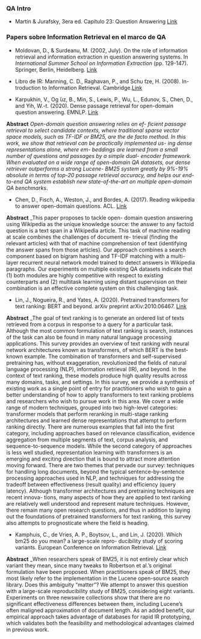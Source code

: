 ### QA Intro
- Martin & Jurafsky, 3era ed. Capítulo 23: Question Answering [Link](https://web.stanford.edu/~jurafsky/slp3/23.pdf)


### Papers sobre Information Retrieval en el marco de QA

- Moldovan, D., & Surdeanu, M. (2002, July). On the role of information retrieval and information extraction in question answering systems. 
In _International Summer School on Information Extraction_ (pp. 129-147). Springer, Berlin, Heidelberg. [Link](https://link.springer.com/chapter/10.1007/978-3-540-45092-4_6)

- Libro de IR: Manning, C. D., Raghavan, P., and Schu ̈tze, H. (2008). In- troduction to Information Retrieval. Cambridge.[Link](https://nlp.stanford.edu/IR-book/pdf/irbookonlinereading.pdf)

- Karpukhin, V., Og ̆uz, B., Min, S., Lewis, P., Wu, L., Edunov, S., Chen, D., and Yih, W.-t. (2020). Dense passage retrieval for open-domain question answering. EMNLP. [Link](https://arxiv.org/pdf/2004.04906.pdf)

**Abstract** _Open-domain question answering relies on ef- ficient passage retrieval to select candidate contexts, where traditional sparse vector space models, such as TF-IDF or BM25, are the de facto method. In this work, we show that retrieval can be practically implemented us- ing dense representations alone, where em- beddings are learned from a small number of questions and passages by a simple dual- encoder framework. When evaluated on a wide range of open-domain QA datasets, our dense retriever outperforms a strong Lucene- BM25 system greatly by 9%-19% absolute in terms of top-20 passage retrieval accuracy, and helps our end-to-end QA system establish new state-of-the-art on multiple open-domain QA benchmarks_. 

- Chen, D., Fisch, A., Weston, J., and Bordes, A. (2017). Reading wikipedia to answer open-domain questions. ACL. [Link](https://arxiv.org/pdf/1704.00051.pdf)

**Abstract** _This paper proposes to tackle open- domain question answering using Wikipedia as the unique knowledge source: the answer to any factoid question is a text span in a Wikipedia article. This task of machine reading at scale combines the challenges of document re- trieval (finding the relevant articles) with that of machine comprehension of text (identifying the answer spans from those articles). Our approach combines a search component based on bigram hashing and TF-IDF matching with a multi-layer recurrent neural network model trained to detect answers in Wikipedia paragraphs. Our experiments on multiple existing QA datasets indicate that (1) both modules are highly competitive with respect to existing counterparts and (2) multitask learning using distant supervision on their combination is an effective complete system on this challenging task.


- Lin, J., Nogueira, R., and Yates, A. (2020). Pretrained transformers for text ranking: BERT and beyond. arXiv preprint arXiv:2010.06467. [Link](https://arxiv.org/pdf/2010.06467.pdf) 

**Abstract** _The goal of text ranking is to generate an ordered list of texts retrieved from a corpus in response to a query for a particular task. Although the most common formulation of text ranking is search, instances of the task can also be found in many natural language processing applications. This survey provides an overview of text ranking with neural network architectures known as transformers, of which BERT is the best-known example. The combination of transformers and self-supervised pretraining has, without exaggeration, revolutionized the fields of natural language processing (NLP), information retrieval (IR), and beyond. In the context of text ranking, these models produce high quality results across many domains, tasks, and settings.
In this survey, we provide a synthesis of existing work as a single point of entry for practitioners who wish to gain a better understanding of how to apply transformers to text ranking problems and researchers who wish to pursue work in this area. We cover a wide range of modern techniques, grouped into two high-level categories: transformer models that perform reranking in multi-stage ranking architectures and learned dense representations that attempt to perform ranking directly. There are numerous examples that fall into the first category, including approaches based on relevance classification, evidence aggregation from multiple segments of text, corpus analysis, and sequence-to-sequence models. While the second category of approaches is less well studied, representation learning with transformers is an emerging and exciting direction that is bound to attract more attention moving forward. There are two themes that pervade our survey: techniques for handling long documents, beyond the typical sentence-by-sentence processing approaches used in NLP, and techniques for addressing the tradeoff between effectiveness (result quality) and efficiency (query latency).
Although transformer architectures and pretraining techniques are recent innova- tions, many aspects of how they are applied to text ranking are relatively well understood and represent mature techniques. However, there remain many open research questions, and thus in addition to laying out the foundations of pretrained transformers for text ranking, this survey also attempts to prognosticate where the field is heading.

- Kamphuis, C., de Vries, A. P., Boytsov, L., and Lin, J. (2020). Which bm25 do you mean? a large-scale repro- ducibility study of scoring variants. European Conference on Information Retrieval. [Link](https://link.springer.com/chapter/10.1007/978-3-030-45442-5_4) 

**Abstract** _When researchers speak of BM25, it is not entirely clear which variant they mean, since many tweaks to Robertson et al.’s original formulation have been proposed. When practitioners speak of BM25, they most likely refer to the implementation in the Lucene open-source search library. Does this ambiguity “matter”? We attempt to answer this question with a large-scale reproducibility study of BM25, considering eight variants. Experiments on three newswire collections show that there are no significant effectiveness differences between them, including Lucene’s often maligned approximation of document length. As an added benefit, our empirical approach takes advantage of databases for rapid IR prototyping, which validates both the feasibility and methodological advantages claimed in previous work.
